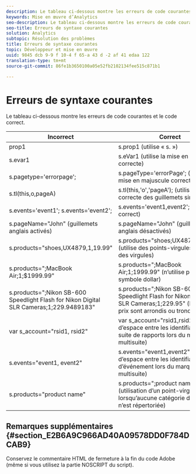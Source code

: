 ```yaml
---
description: Le tableau ci-dessous montre les erreurs de code courantes et le code correct.
keywords: Mise en œuvre d’Analytics
seo-description: Le tableau ci-dessous montre les erreurs de code courantes et le code correct.
seo-title: Erreurs de syntaxe courantes
solution: Analytics
subtopic: Résolution des problèmes
title: Erreurs de syntaxe courantes
topic: Développeur et mise en œuvre
uuid: 9845 dcb 9-9 f 10-4 f 65-a 43 d -2 af 41 edaa 122
translation-type: tm+mt
source-git-commit: 86fe1b3650100a05e52fb2102134fee515c871b1

---
```



# Erreurs de syntaxe courantes

Le tableau ci-dessous montre les erreurs de code courantes et le code correct.

| Incorrect | Correct |
|---|---|
| prop1 | s.prop1 (utilise « s. ») |
| s.evar1 | s.eVar1 (utilise la mise en majuscule correcte) |
| s.pagetype='errorpage'; | s.pageType='errorPage'; (utilise la mise en majuscule correcte) |
| s.tl(this,o,pageA) | s.tl(this,'o','pageA'); (utilisation correcte des guillemets simples) |
| s.events='event1'; s.events='event2'; | s.events='event1,event2'; (format correct) |
| s.pageName="John" (guillemets anglais activés) | s.pageName="John" (guillemets anglais désactivés) |
| s.products="shoes,UX4879,1,19.99" | s.products="shoes;UX4879;1;19.99" (utilise des points-virgules, et non des virgules) |
| s.products=";MacBook Air;1;$1999.99" | s.products=";MacBook Air;1;1999.99" (n’utilise pas le symbole dollar) |
| s.products=";Nikon SB-600 Speedlight Flash for Nikon Digital SLR Cameras;1;229.9489183" | s.products=";Nikon SB-600 Speedlight Flash for Nikon Digital SLR Cameras;1;229.95" (les longs prix sont arrondis ou tronqués) |
| var s_account="rsid1, rsid2" | var s_account="rsid1,rsid2" (pas d’espace entre les identifiants de suite de rapports lors du marquage multisuite) |
| s.events="event1, event2" | s.events="event1,event2" (pas d’espace entre les identifiants d’événement lors du marquage multisuite) |
| s.products="product name" | s.products=";product name" (utilisation d’un point-virgule lorsqu’aucune catégorie de produit n’est répertoriée) |

## Remarques supplémentaires {#section_E2B6A9C966AD40A09578DD0F784DCAB9}

Conservez le commentaire HTML de fermeture à la fin du code Adobe (même si vous utilisez la partie NOSCRIPT du script).
